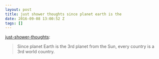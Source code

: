 ```yaml
---
layout: post
title: just shower thoughts since planet earth is the
date: 2016-09-08 13:00:52 Z
tags: []
---
```

[just-shower-thoughts](http://just-shower-thoughts.tumblr.com/post/149992471509/since-planet-earth-is-the-3rd-planet-from-the-sun):

> Since planet Earth is the 3rd planet from the Sun, every country is a 3rd world country.
